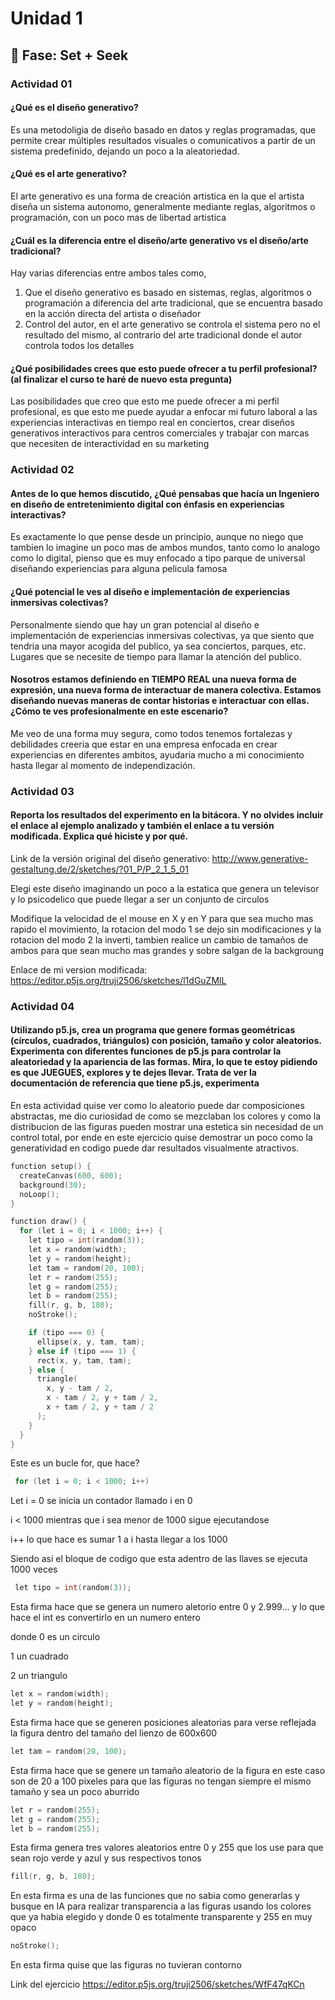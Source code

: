 # Unidad 1

## 🔎 Fase: Set + Seek

### Actividad 01

#### ¿Qué es el diseño generativo?
Es una metodoligia de diseño basado en datos y reglas programadas, que permite crear múltiples resultados visuales o comunicativos a partir de un sistema predefinido, dejando un poco a la aleatoriedad.

#### ¿Qué es el arte generativo?
El arte generativo es una forma de creación artistica en la que el artista diseña un sistema autonomo, generalmente mediante reglas, algoritmos o programación, con un poco mas de libertad artistica 

#### ¿Cuál es la diferencia entre el diseño/arte generativo vs el diseño/arte tradicional?
Hay varias diferencias entre ambos tales como, 
1. Que el diseño generativo es basado en sistemas, reglas, algoritmos o programación a diferencia del arte tradicional, que se encuentra basado en la acción directa del artista o diseñador
2. Control del autor, en el arte generativo se controla el sistema pero no el resultado del mismo, al contrario del arte tradicional donde el autor controla todos los detalles

#### ¿Qué posibilidades crees que esto puede ofrecer a tu perfil profesional? (al finalizar el curso te haré de nuevo esta pregunta)
Las posibilidades que creo que esto me puede ofrecer a mi perfil profesional, es que esto me puede ayudar a enfocar mi futuro laboral a las experiencias interactivas en tiempo real en conciertos, crear diseños generativos interactivos para centros comerciales y trabajar con marcas que necesiten de interactividad en su marketing 

### Actividad 02

#### Antes de lo que hemos discutido, ¿Qué pensabas que hacía un Ingeniero en diseño de entretenimiento digital con énfasis en experiencias interactivas?
Es exactamente lo que pense desde un principio, aunque no niego que tambien lo imagine un poco mas de ambos mundos, tanto como lo analogo como lo digital, pienso que es muy enfocado a tipo parque de universal diseñando experiencias para alguna pelicula famosa 

#### ¿Qué potencial le ves al diseño e implementación de experiencias inmersivas colectivas?
Personalmente siendo que hay un gran potencial al diseño e implementación de experiencias inmersivas colectivas, ya que siento que tendria una mayor acogida del publico, ya sea conciertos, parques, etc. Lugares que se necesite de tiempo para llamar la atención del publico.

#### Nosotros estamos definiendo en TIEMPO REAL una nueva forma de expresión, una nueva forma de interactuar de manera colectiva. Estamos diseñando nuevas maneras de contar historias e interactuar con ellas. ¿Cómo te ves profesionalmente en este escenario?
Me veo de una forma muy segura, como todos tenemos fortalezas y debilidades creeria que estar en una empresa enfocada en crear experiencias en diferentes ambitos, ayudaria mucho a mi conocimiento hasta llegar al momento de independización.

### Actividad 03

#### Reporta los resultados del experimento en la bitácora. Y no olvides incluir el enlace al ejemplo analizado y también el enlace a tu versión modificada. Explica qué hiciste y por qué.

Link de la versión original del diseño generativo:
http://www.generative-gestaltung.de/2/sketches/?01_P/P_2_1_5_01

Elegi este diseño imaginando un poco a la estatica que genera un televisor y lo psicodelico que puede llegar a ser un conjunto de circulos

Modifique la velocidad de el mouse en X y en Y para que sea mucho mas rapido el movimiento, la rotacion del modo 1 se dejo sin modificaciones y la rotacion del modo 2 la inverti, tambien realice un cambio de tamaños de ambos para que sean mucho mas grandes y sobre salgan de la backgroung

Enlace de mi version modificada:
https://editor.p5js.org/truji2506/sketches/l1dGuZMlL

### Actividad 04
#### Utilizando p5.js, crea un programa que genere formas geométricas (círculos, cuadrados, triángulos) con posición, tamaño y color aleatorios. Experimenta con diferentes funciones de p5.js para controlar la aleatoriedad y la apariencia de las formas. Mira, lo que te estoy pidiendo es que JUEGUES, explores y te dejes llevar. Trata de ver la documentación de referencia que tiene p5.js, experimenta

En esta actividad quise ver como lo aleatorio puede dar composiciones abstractas, me dio curiosidad de como se mezclaban los colores y como la distribucion de las figuras pueden mostrar una estetica sin necesidad de un control total, por ende en este ejercicio quise demostrar un poco como la generatividad en codigo puede dar resultados visualmente atractivos.

```c
function setup() {
  createCanvas(600, 600);
  background(30); 
  noLoop(); 
}

function draw() {
  for (let i = 0; i < 1000; i++) {
    let tipo = int(random(3));
    let x = random(width);
    let y = random(height);
    let tam = random(20, 100);
    let r = random(255);
    let g = random(255);
    let b = random(255);
    fill(r, g, b, 180);
    noStroke();

    if (tipo === 0) {
      ellipse(x, y, tam, tam); 
    } else if (tipo === 1) {
      rect(x, y, tam, tam); 
    } else {
      triangle(
        x, y - tam / 2,
        x - tam / 2, y + tam / 2,
        x + tam / 2, y + tam / 2
      ); 
    }
  }
}
```

Este es un bucle for, que hace?
```c
 for (let i = 0; i < 1000; i++)
```
 Let i = 0 se inicia un contador llamado i en 0
 
 i < 1000 mientras que i sea menor de 1000 sigue ejecutandose 
 
 i++ lo que hace es sumar 1 a i hasta llegar a los 1000
 
 Siendo asi el bloque de codigo que esta adentro de las llaves se ejecuta 1000 veces

```c
 let tipo = int(random(3));
```

 Esta firma hace que se genera un numero aletorio entre 0 y 2.999... y lo que hace el int es convertirlo en un numero entero 
 
donde 0 es un circulo

1 un cuadrado 

2 un triangulo 

```c
let x = random(width);
let y = random(height);
```

Esta firma hace que se generen posiciones aleatorias para verse reflejada la figura dentro del tamaño del lienzo de 600x600

```c
let tam = random(20, 100);
```

Esta firma hace que se genere un tamaño aleatorio de la figura en este caso son de 20 a 100 pixeles para que las figuras no tengan siempre el mismo tamaño y sea un poco aburrido 

```c
let r = random(255);
let g = random(255);
let b = random(255);
```

Esta firma genera tres valores aleatorios entre 0 y 255 que los use para que sean rojo verde y azul y sus respectivos tonos

```c
fill(r, g, b, 180);
```

En esta firma es una de las funciones que no sabia como generarlas y busque en IA para realizar transparencia a las figuras usando los colores que ya habia elegido y donde 0 es totalmente transparente y 255 en muy opaco

```c
noStroke();
```

En esta firma quise que las figuras no tuvieran contorno
 

Link del ejercicio 
https://editor.p5js.org/truji2506/sketches/WfF47qKCn



